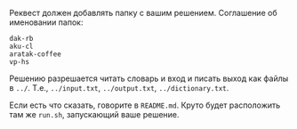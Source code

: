 Реквест должен добавлять папку с вашим решением. Соглашение об именовании папок:

```
dak-rb
aku-cl
aratak-coffee
vp-hs
```

Решению разрешается читать словарь и вход и писать выход как файлы в `../`.
Т.е., `../input.txt`, `../output.txt`, `../dictionary.txt`.

Если есть что сказать, говорите в `README.md`. Круто будет расположить там же `run.sh`, запускающий ваше решение.
